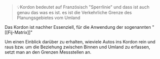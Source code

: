 >💡Kordon bedeutet auf Französisch "Sperrlinie" und dass ist auch genau das was es ist. es ist die Verkehrliche Grenze des Planungsgebietes vom Umland

Das Kordon ist nachher Essenziell, für die Anwendung der sogenannten "[[Fij-Matrix]]"

Um einen Einblick darüber zu erhalten, wieviele Autos ins Kordon rein und raus bzw. um die Beziehung zwischen Binnen und Umland zu erfassen, setzt man an den Grenzen Messstellen an.